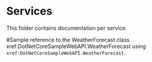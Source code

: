 # Services

This folder contains documentation per service.

#Sample reference to the WeatherForecast class xref:DotNetCoreSampleWebAPI.WeatherForecast using `xref:DotNetCoreSampleWebAPI.WeatherForecast`.
